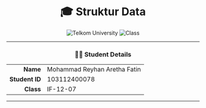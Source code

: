 <div align="center">
  <h1>🎓 Struktur Data</h1>
  
  ![Telkom University](https://img.shields.io/badge/Telkom-University-red)
  ![Class](https://img.shields.io/badge/Class-IF--12--07-green)
</div>

---

<div align="center">
  
### 👨‍🎓 Student Details

</div>

<table align="center">
  <tr>
    <td align="right"><b>Name</b></td>
    <td align="left">Mohammad Reyhan Aretha Fatin</td>
  </tr>
  <tr>
    <td align="right"><b>Student ID</b></td>
    <td align="left">103112400078</td>
  </tr>
  <tr>
    <td align="right"><b>Class</b></td>
    <td align="left">IF-12-07</td>
  </tr>
</table>

---
